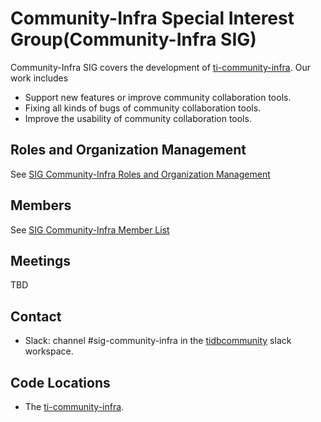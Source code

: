 # Community-Infra Special Interest Group(Community-Infra SIG)

Community-Infra SIG covers the development of [ti-community-infra](https://github.com/ti-community-infra). Our work includes
* Support new features or improve community collaboration tools.
* Fixing all kinds of bugs of community collaboration tools.
* Improve the usability of community collaboration tools.

## Roles and Organization Management

See [SIG Community-Infra Roles and Organization Management](https://github.com/pingcap/community/blob/master/special-interest-groups/sig-community-infra/README.md)

## Members

See [SIG Community-Infra Member List](https://contributor.tidb.io/sig/community-infra)

## Meetings

TBD

## Contact

* Slack: channel #sig-community-infra in the [tidbcommunity](https://slack.tidb.io/invite?team=tidb-community&channel=sig-community-infra) slack workspace.

## Code Locations

* The [ti-community-infra](https://github.com/ti-community-infra).
